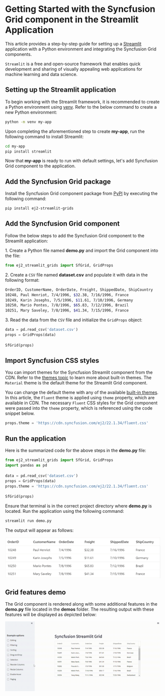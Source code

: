 # Getting Started with the Syncfusion Grid component in the Streamlit Application

This article provides a step-by-step guide for setting up a [Streamlit](https://streamlit.io/) application with a Python environment and integrating the Syncfusion Grid components.

`Streamlit` is a free and open-source framework that enables quick development and sharing of visually appealing web applications for machine learning and data science.

## Setting up the Streamlit application

To begin working with the Streamlit framework, it is recommended to create a Python environment using [venv](https://docs.python.org/3/library/venv.html). Refer to the below command to create a new Python environment:

```bash
python -m venv my-app
```

Upon completing the aforementioned step to create **my-app**, run the following command to install Streamlit:

```bash
cd my-app
pip install streamlit
```

Now that **my-app** is ready to run with default settings, let's add Syncfusion Grid component to the application.

## Add the Syncfusion Grid package

Install the Syncfusion Grid component package from [PyPI](https://pypi.org/project/ej2-streamlit-grids/) by executing the following command:

```sh
pip install ej2-streamlit-grids
```

## Add the Syncfusion Grid component

Follow the below steps to add the Syncfusion Grid component to the Streamlit application:

1\. Create a Python file named **demo.py** and import the Grid component into the file:

```py
from ej2_streamlit_grids import SfGrid, GridProps
```

2\. Create a `CSV` file named **dataset.csv** and populate it with data in the following format:

```sh
OrderID, CustomerName, OrderDate, Freight, ShippedDate, ShipCountry
10248, Paul Henriot, 7/4/1996, $32.38, 7/16/1996, France
10249, Karin Josephs, 7/5/1996, $11.61, 7/10/1996, Germany
10250, Mario Pontes, 7/8/1996, $65.83, 7/12/1996, Brazil
10251, Mary Saveley, 7/8/1996, $41.34, 7/15/1996, France
```

3\. Read the data from the `CSV` file and initialize the `GridProps` object:

```py
data = pd.read_csv('dataset.csv')
props = GridProps(data)

SfGrid(props)
```

## Import Syncfusion CSS styles

You can import themes for the Syncfusion Streamlit component from the CDN. Refer to the [themes topic](https://ej2.syncfusion.com/react/documentation/appearance/theme/) to learn more about built-in themes. The `Material` theme is the default theme for the Streamlit Grid component.

You can change the default theme with any of the available [built-in themes](https://ej2.syncfusion.com/react/documentation/appearance/theme/). In this article, the `Fluent` theme is applied using `theme` property, which are available in CDN. The necessary `Fluent` CSS styles for the Grid component were passed into the `theme` property, which is referenced using the code snippet below.

```py
props.theme = 'https://cdn.syncfusion.com/ej2/22.1.34/fluent.css'
```

## Run the application

Here is the summarized code for the above steps in the **demo.py** file:

```py
from ej2_streamlit_grids import SfGrid, GridProps
import pandas as pd

data = pd.read_csv('dataset.csv')
props = GridProps(data)
props.theme = 'https://cdn.syncfusion.com/ej2/22.1.34/fluent.css'

SfGrid(props)
```

Ensure that terminal is in the correct project directory where **demo.py** is located. Run the application using the following command:

```sh
streamlit run demo.py
```

The output will appear as follows:

![demo](images/ej2_streamlit_grids_demo.png)

## Grid features demo

The Grid component is rendered along with some additional features in the **demo.py** file located in the **demos** folder. The resulting output with these features will be displayed as depicted below:

![demo](images/ej2_streamlit_grids_demos.gif)